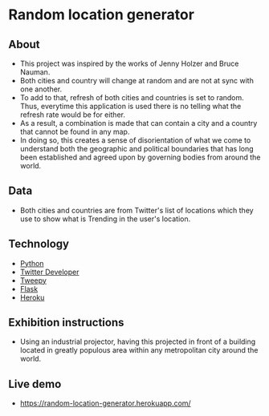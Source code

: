 # Random location generator

## About
- This project was inspired by the works of Jenny Holzer and Bruce Nauman.
- Both cities and country will change at random and are not at sync with one another.
- To add to that, refresh of both cities and countries is set to random. Thus, everytime this application is used there is no telling what the refresh rate would be for either.
- As a result, a combination is made that can contain a city and a country that cannot be found in any map.  
- In doing so, this creates a sense of disorientation of what we come to understand both the geographic and political boundaries that has long been established and agreed upon by governing bodies from around the world.

## Data
- Both cities and countries are from Twitter's list of locations which they use to show what is Trending in the user's location.

## Technology
- [Python](https://www.python.org/)
- [Twitter Developer](https://developer.twitter.com/)
- [Tweepy](https://www.tweepy.org/)
- [Flask](https://palletsprojects.com/p/flask/)
- [Heroku](https://www.heroku.com/)

## Exhibition instructions
- Using an industrial projector, having this projected in front of a building located in greatly populous area within any metropolitan city around the world.

## Live demo
- https://random-location-generator.herokuapp.com/
